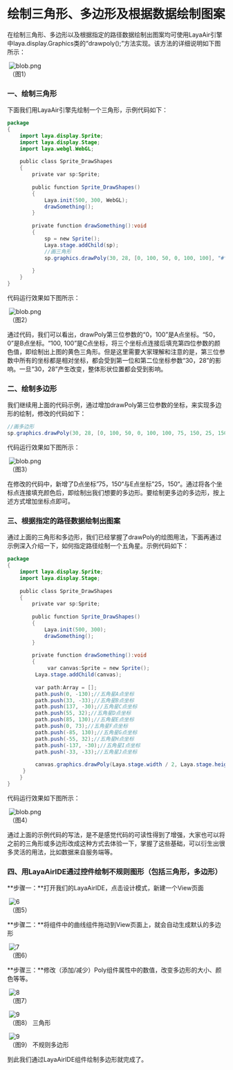 # 绘制三角形、多边形及根据数据绘制图案



​        在绘制三角形、多边形以及根据指定的路径数据绘制出图案均可使用LayaAir引擎中laya.display.Graphics类的“drawpoly();”方法实现。该方法的详细说明如下图所示：

​	![blob.png](img/1.png)<br/>
​	（图1）



### 一、绘制三角形

下面我们用LayaAir引擎先绘制一个三角形，示例代码如下：

```java
package
{
    import laya.display.Sprite;
    import laya.display.Stage;
    import laya.webgl.WebGL;
      
    public class Sprite_DrawShapes
    {
        private var sp:Sprite;
          
        public function Sprite_DrawShapes()
        {
            Laya.init(500, 300, WebGL);
            drawSomething();
        }
  
        private function drawSomething():void
        {
            sp = new Sprite();
            Laya.stage.addChild(sp);
            //画三角形
            sp.graphics.drawPoly(30, 28, [0, 100, 50, 0, 100, 100], "#ffff00");
              
        }
    }
}
```

代码运行效果如下图所示：

​	![blob.png](img/2.png)<br/>
​	（图2）

​        通过代码，我们可以看出，drawPoly第三位参数的“0，100”是A点坐标。“50，0”是B点坐标。“100, 100”是C点坐标，将三个坐标点连接后填充第四位参数的颜色值，即绘制出上图的黄色三角形。但是这里需要大家理解和注意的是，第三位参数中所有的坐标都是相对坐标，都会受到第一位和第二位坐标参数“30，28”的影响。一旦“30，28”产生改变，整体形状位置都会受到影响。





### **二、绘制多边形**

​        我们继续用上面的代码示例，通过增加drawPoly第三位参数的坐标，来实现多边形的绘制，修改的代码如下：

```java
//画多边形
sp.graphics.drawPoly(30, 28, [0, 100, 50, 0, 100, 100, 75, 150, 25, 150], "#ffff00");
```

代码运行效果如下图所示：

​	![blob.png](img/3.png)<br/>
​	（图3）

​        在修改的代码中，新增了D点坐标”75，150“与E点坐标”25，150“。通过将各个坐标点连接填充颜色后，即绘制出我们想要的多边形。要绘制更多边的多边形，按上述方式增加坐标点即可。



### **三、根据指定的路径数据绘制出图案**

​        通过上面的三角形和多边形，我们已经掌握了drawPoly的绘图用法，下面再通过示例深入介绍一下，如何指定路径绘制一个五角星。示例代码如下：

```java
package
{
    import laya.display.Sprite;
    import laya.display.Stage;
      
    public class Sprite_DrawShapes
    {
        private var sp:Sprite;
          
        public function Sprite_DrawShapes()
        {
            Laya.init(500, 300);
            drawSomething();
        }
  
        private function drawSomething():void
        {
             var canvas:Sprite = new Sprite();
         Laya.stage.addChild(canvas);
          
         var path:Array = []; 
         path.push(0, -130);//五角星A点坐标
         path.push(33, -33);//五角星B点坐标
         path.push(137, -30);//五角星C点坐标
         path.push(55, 32);//五角星D点坐标
         path.push(85, 130);//五角星E点坐标
         path.push(0, 73);//五角星F点坐标
         path.push(-85, 130);//五角星G点坐标
         path.push(-55, 32);//五角星H点坐标
         path.push(-137, -30);//五角星I点坐标
         path.push(-33, -33);//五角星J点坐标
          
         canvas.graphics.drawPoly(Laya.stage.width / 2, Laya.stage.height / 2, path, "#FF7F50");       
     }
    }
}
```

代码运行效果如下图所示：

​	![blob.png](img/4.png)<br/>
​	（图4）

​        通过上面的示例代码的写法，是不是感觉代码的可读性得到了增强，大家也可以将之前的三角形或多边形改成这种方式去体验一下，掌握了这些基础，可以衍生出很多灵活的用法，比如数据来自服务端等。





### 四、用LayaAirIDE通过控件绘制不规则图形（包括三角形，多边形）



**步骤一：**打开我们的LayaAirIDE，点击设计模式，新建一个View页面

​	![6](img/5.png)<br/>
​   	（图5）  

**步骤二：**将组件中的曲线组件拖动到View页面上，就会自动生成默认的多边形

​	![7](img/6.png)<br/>
​   	（图6）  

**步骤三：**修改（添加/减少）Poly组件属性中的数值，改变多边形的大小、颜色等等。

​   	![8](img/7.png)<br/>
​   	（图7）  

​   	![9](img/8.png)<br/>
​   	（图8） 三角形

​   	![9](img/9.png)<br/>
​   	（图9） 不规则多边形 



到此我们通过LayaAirIDE组件绘制多边形就完成了。